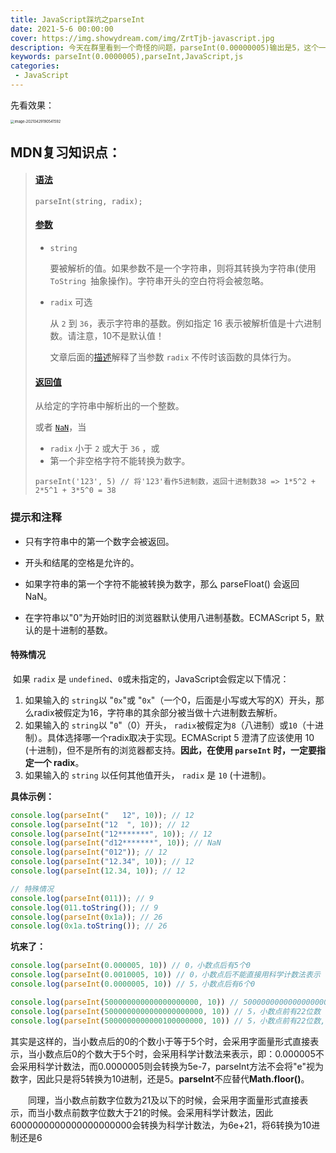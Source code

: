 ```yaml
---
title: JavaScript踩坑之parseInt
date: 2021-5-6 00:00:00
cover: https://img.showydream.com/img/ZrtTjb-javascript.jpg
description: 今天在群里看到一个奇怪的问题，parseInt(0.00000005)输出是5，这个一看不会，引发了我的好奇心。
keywords: parseInt(0.0000005),parseInt,JavaScript,js
categories: 
 - JavaScript
---
```




先看效果：

<img src="http://img.showydream.com/img/2tGWv2-image-20210429190541592.png" alt="image-20210429190541592" style="zoom:40%;" />

## MDN复习知识点：

> #### [语法](https://developer.mozilla.org/zh-CN/docs/Web/JavaScript/Reference/Global_Objects/parseInt#语法)
>
> ```
> parseInt(string, radix);
> ```
>
> #### [参数](https://developer.mozilla.org/zh-CN/docs/Web/JavaScript/Reference/Global_Objects/parseInt#参数)
>
> - `string`
>
>   要被解析的值。如果参数不是一个字符串，则将其转换为字符串(使用  `ToString `抽象操作)。字符串开头的空白符将会被忽略。
>
> - `radix` 可选
>
>   从 `2` 到 `36`，表示字符串的基数。例如指定 16 表示被解析值是十六进制数。请注意，10不是默认值！
>
>   文章后面的[描述](https://developer.mozilla.org/zh-CN/docs/Web/JavaScript/Reference/Global_Objects/parseInt#描述)解释了当参数 `radix` 不传时该函数的具体行为。
>
> #### [返回值](https://developer.mozilla.org/zh-CN/docs/Web/JavaScript/Reference/Global_Objects/parseInt#返回值)
>
> 从给定的字符串中解析出的一个整数。
>
> 或者 [`NaN`](https://developer.mozilla.org/zh-CN/docs/Web/JavaScript/Reference/Global_Objects/NaN)，当
>
> - `radix` 小于 `2` 或大于 `36` ，或
> - 第一个非空格字符不能转换为数字。
>
> ```
> parseInt('123', 5) // 将'123'看作5进制数，返回十进制数38 => 1*5^2 + 2*5^1 + 3*5^0 = 38
> ```

### 提示和注释

- 只有字符串中的第一个数字会被返回。


- 开头和结尾的空格是允许的。


- 如果字符串的第一个字符不能被转换为数字，那么 parseFloat() 会返回 NaN。


- 在字符串以"0"为开始时旧的浏览器默认使用八进制基数。ECMAScript 5，默认的是十进制的基数。

#### 特殊情况

​		如果 `radix` 是 `undefined`、`0`或未指定的，JavaScript会假定以下情况：

1. 如果输入的 `string`以 "`0x`"或 "`0x`"（一个0，后面是小写或大写的X）开头，那么radix被假定为16，字符串的其余部分被当做十六进制数去解析。
2. 如果输入的 `string`以 "`0`"（0）开头， `radix`被假定为`8`（八进制）或`10`（十进制）。具体选择哪一个radix取决于实现。ECMAScript 5 澄清了应该使用 10 (十进制)，但不是所有的浏览器都支持。**因此，在使用 `parseInt` 时，一定要指定一个 radix**。
3. 如果输入的 `string` 以任何其他值开头， `radix` 是 `10` (十进制)。

**具体示例：**

```javascript
console.log(parseInt("   12", 10)); // 12
console.log(parseInt("12  ", 10)); // 12
console.log(parseInt("12*******", 10)); // 12
console.log(parseInt("d12*******", 10)); // NaN
console.log(parseInt("012")); // 12
console.log(parseInt("12.34", 10)); // 12
console.log(parseInt(12.34, 10)); // 12

// 特殊情况
console.log(parseInt(011)); // 9
console.log(011.toString()); // 9
console.log(parseInt(0x1a)); // 26
console.log(0x1a.toString()); // 26
```

**坑来了：**

```javascript
console.log(parseInt(0.000005, 10)) // 0，小数点后有5个0
console.log(parseInt(0.0010005, 10)) // 0，小数点后不能直接用科学计数法表示
console.log(parseInt(0.0000005, 10)) // 5，小数点后有6个0

console.log(parseInt(500000000000000000000, 10)) // 500000000000000000000
console.log(parseInt(5000000000000000000000, 10)) // 5，小数点前有22位数
console.log(parseInt(5000000000000100000000, 10)) // 5，小数点前有22位数,科学计数法以后的表达式就不被解析了
```


​		其实是这样的，当小数点后的0的个数小于等于5个时，会采用字面量形式直接表示，当小数点后0的个数大于5个时，会采用科学计数法来表示，即：0.000005不会采用科学计数法，而0.0000005则会转换为5e-7，parseInt方法不会将"e"视为数字，因此只是将5转换为10进制，还是5。**parseInt**不应替代**Math.floor()**。

　　同理，当小数点前数字位数为21及以下的时候，会采用字面量形式直接表示，而当小数点前数字位数大于21的时候。会采用科学计数法，因此6000000000000000000000会转换为科学计数法，为6e+21，将6转换为10进制还是6
